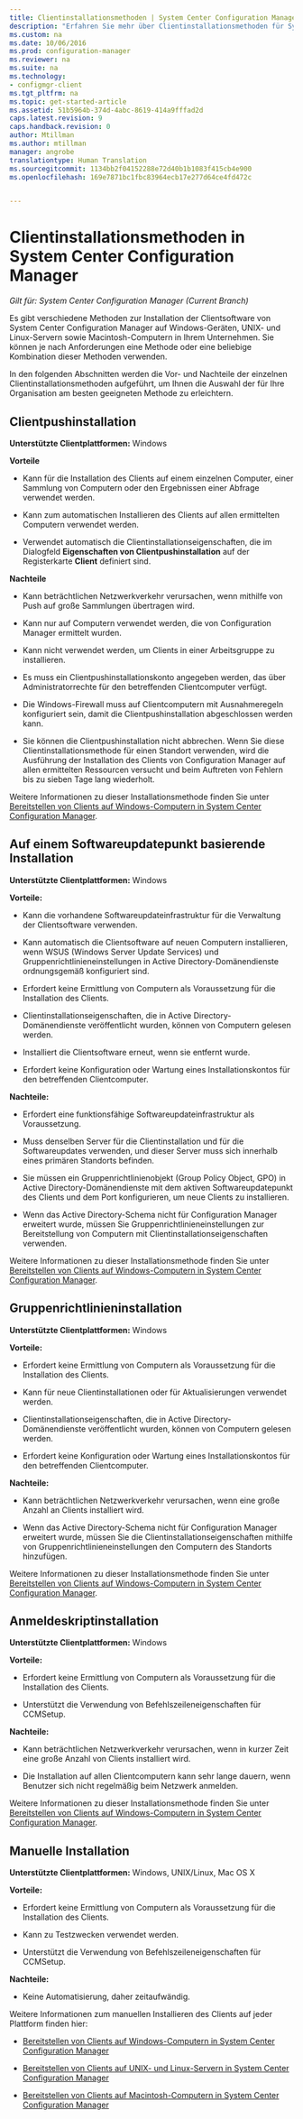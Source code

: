 ```yaml
---
title: Clientinstallationsmethoden | System Center Configuration Manager
description: "Erfahren Sie mehr über Clientinstallationsmethoden für System Center Configuration Manager."
ms.custom: na
ms.date: 10/06/2016
ms.prod: configuration-manager
ms.reviewer: na
ms.suite: na
ms.technology:
- configmgr-client
ms.tgt_pltfrm: na
ms.topic: get-started-article
ms.assetid: 51b5964b-374d-4abc-8619-414a9fffad2d
caps.latest.revision: 9
caps.handback.revision: 0
author: Mtillman
ms.author: mtillman
manager: angrobe
translationtype: Human Translation
ms.sourcegitcommit: 1134bb2f04152288e72d40b1b1083f415cb4e900
ms.openlocfilehash: 169e7871bc1fbc83964ecb17e277d64ce4fd472c


---
```

# <a name="client-installation-methods-in-system-center-configuration-manager"></a>Clientinstallationsmethoden in System Center Configuration Manager

*Gilt für: System Center Configuration Manager (Current Branch)*

Es gibt verschiedene Methoden zur Installation der Clientsoftware von System Center Configuration Manager auf Windows-Geräten, UNIX- und Linux-Servern sowie Macintosh-Computern in Ihrem Unternehmen. Sie können je nach Anforderungen eine Methode oder eine beliebige Kombination dieser Methoden verwenden.  

 In den folgenden Abschnitten werden die Vor- und Nachteile der einzelnen Clientinstallationsmethoden aufgeführt, um Ihnen die Auswahl der für Ihre Organisation am besten geeigneten Methode zu erleichtern.  

## <a name="client-push-installation"></a>Clientpushinstallation  

 **Unterstützte Clientplattformen:** Windows  

 **Vorteile**  

-   Kann für die Installation des Clients auf einem einzelnen Computer, einer Sammlung von Computern oder den Ergebnissen einer Abfrage verwendet werden.  

-   Kann zum automatischen Installieren des Clients auf allen ermittelten Computern verwendet werden.  

-   Verwendet automatisch die Clientinstallationseigenschaften, die im Dialogfeld **Eigenschaften von Clientpushinstallation** auf der Registerkarte **Client** definiert sind.  

 **Nachteile**  

-   Kann beträchtlichen Netzwerkverkehr verursachen, wenn mithilfe von Push auf große Sammlungen übertragen wird.  

-   Kann nur auf Computern verwendet werden, die von Configuration Manager ermittelt wurden.  

-   Kann nicht verwendet werden, um Clients in einer Arbeitsgruppe zu installieren.  

-   Es muss ein Clientpushinstallationskonto angegeben werden, das über Administratorrechte für den betreffenden Clientcomputer verfügt.  

-   Die Windows-Firewall muss auf Clientcomputern mit Ausnahmeregeln konfiguriert sein, damit die Clientpushinstallation abgeschlossen werden kann.  

-   Sie können die Clientpushinstallation nicht abbrechen. Wenn Sie diese Clientinstallationsmethode für einen Standort verwenden, wird die Ausführung der Installation des Clients von Configuration Manager auf allen ermittelten Ressourcen versucht und beim Auftreten von Fehlern bis zu sieben Tage lang wiederholt.  

 Weitere Informationen zu dieser Installationsmethode finden Sie unter [Bereitstellen von Clients auf Windows-Computern in System Center Configuration Manager](../../../../core/clients/deploy/deploy-clients-to-windows-computers.md).  

## <a name="software-update-point-based-installation"></a>Auf einem Softwareupdatepunkt basierende Installation  
 **Unterstützte Clientplattformen:** Windows  

 **Vorteile:**  

-   Kann die vorhandene Softwareupdateinfrastruktur für die Verwaltung der Clientsoftware verwenden.  

-   Kann automatisch die Clientsoftware auf neuen Computern installieren, wenn WSUS (Windows Server Update Services) und Gruppenrichtlinieneinstellungen in Active Directory-Domänendienste ordnungsgemäß konfiguriert sind.  

-   Erfordert keine Ermittlung von Computern als Voraussetzung für die Installation des Clients.  

-   Clientinstallationseigenschaften, die in Active Directory-Domänendienste veröffentlicht wurden, können von Computern gelesen werden.  

-   Installiert die Clientsoftware erneut, wenn sie entfernt wurde.  

-   Erfordert keine Konfiguration oder Wartung eines Installationskontos für den betreffenden Clientcomputer.  

 **Nachteile:**  

-   Erfordert eine funktionsfähige Softwareupdateinfrastruktur als Voraussetzung.  

-   Muss denselben Server für die Clientinstallation und für die Softwareupdates verwenden, und dieser Server muss sich innerhalb eines primären Standorts befinden.  

-   Sie müssen ein Gruppenrichtlinienobjekt (Group Policy Object, GPO) in Active Directory-Domänendienste mit dem aktiven Softwareupdatepunkt des Clients und dem Port konfigurieren, um neue Clients zu installieren.  

-   Wenn das Active Directory-Schema nicht für Configuration Manager erweitert wurde, müssen Sie Gruppenrichtlinieneinstellungen zur Bereitstellung von Computern mit Clientinstallationseigenschaften verwenden.  

 Weitere Informationen zu dieser Installationsmethode finden Sie unter [Bereitstellen von Clients auf Windows-Computern in System Center Configuration Manager](../../../../core/clients/deploy/deploy-clients-to-windows-computers.md).  

## <a name="group-policy-installation"></a>Gruppenrichtlinieninstallation  
 **Unterstützte Clientplattformen:** Windows  

 **Vorteile:**  

-   Erfordert keine Ermittlung von Computern als Voraussetzung für die Installation des Clients.  

-   Kann für neue Clientinstallationen oder für Aktualisierungen verwendet werden.  

-   Clientinstallationseigenschaften, die in Active Directory-Domänendienste veröffentlicht wurden, können von Computern gelesen werden.  

-   Erfordert keine Konfiguration oder Wartung eines Installationskontos für den betreffenden Clientcomputer.  

 **Nachteile:**  

-   Kann beträchtlichen Netzwerkverkehr verursachen, wenn eine große Anzahl an Clients installiert wird.  

-   Wenn das Active Directory-Schema nicht für Configuration Manager erweitert wurde, müssen Sie die Clientinstallationseigenschaften mithilfe von Gruppenrichtlinieneinstellungen den Computern des Standorts hinzufügen.  

 Weitere Informationen zu dieser Installationsmethode finden Sie unter [Bereitstellen von Clients auf Windows-Computern in System Center Configuration Manager](../../../../core/clients/deploy/deploy-clients-to-windows-computers.md).  

## <a name="logon-script-installation"></a>Anmeldeskriptinstallation  
 **Unterstützte Clientplattformen:** Windows  

 **Vorteile:**  

-   Erfordert keine Ermittlung von Computern als Voraussetzung für die Installation des Clients.  

-   Unterstützt die Verwendung von Befehlszeileneigenschaften für CCMSetup.  

 **Nachteile:**  

-   Kann beträchtlichen Netzwerkverkehr verursachen, wenn in kurzer Zeit eine große Anzahl von Clients installiert wird.  

-   Die Installation auf allen Clientcomputern kann sehr lange dauern, wenn Benutzer sich nicht regelmäßig beim Netzwerk anmelden.  

 Weitere Informationen zu dieser Installationsmethode finden Sie unter [Bereitstellen von Clients auf Windows-Computern in System Center Configuration Manager](../../../../core/clients/deploy/deploy-clients-to-windows-computers.md).  

## <a name="manual-installation"></a>Manuelle Installation  
 **Unterstützte Clientplattformen:** Windows, UNIX/Linux, Mac OS X  

 **Vorteile:**  

-   Erfordert keine Ermittlung von Computern als Voraussetzung für die Installation des Clients.  

-   Kann zu Testzwecken verwendet werden.  

-   Unterstützt die Verwendung von Befehlszeileneigenschaften für CCMSetup.  

 **Nachteile:**  

-   Keine Automatisierung, daher zeitaufwändig.  

 Weitere Informationen zum manuellen Installieren des Clients auf jeder Plattform finden hier:  

-   [Bereitstellen von Clients auf Windows-Computern in System Center Configuration Manager](../../../../core/clients/deploy/deploy-clients-to-windows-computers.md)  

-   [Bereitstellen von Clients auf UNIX- und Linux-Servern in System Center Configuration Manager](../../../../core/clients/deploy/deploy-clients-to-unix-and-linux-servers.md)  

-   [Bereitstellen von Clients auf Macintosh-Computern in System Center Configuration Manager](../../../../core/clients/deploy/deploy-clients-to-macs.md)  



<!--HONumber=Nov16_HO1-->


